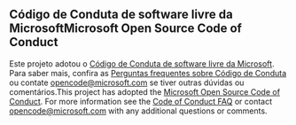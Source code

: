 ## <a name="microsoft-open-source-code-of-conduct"></a><span data-ttu-id="6acbf-101">Código de Conduta de software livre da Microsoft</span><span class="sxs-lookup"><span data-stu-id="6acbf-101">Microsoft Open Source Code of Conduct</span></span>
<span data-ttu-id="6acbf-p101">Este projeto adotou o [Código de Conduta de software livre da Microsoft](https://opensource.microsoft.com/codeofconduct/). Para saber mais, confira as [Perguntas frequentes sobre Código de Conduta](https://opensource.microsoft.com/codeofconduct/faq/) ou contate [opencode@microsoft.com](mailto:opencode@microsoft.com) se tiver outras dúvidas ou comentários.</span><span class="sxs-lookup"><span data-stu-id="6acbf-p101">This project has adopted the [Microsoft Open Source Code of Conduct](https://opensource.microsoft.com/codeofconduct/). For more information see the [Code of Conduct FAQ](https://opensource.microsoft.com/codeofconduct/faq/) or contact [opencode@microsoft.com](mailto:opencode@microsoft.com) with any additional questions or comments.</span></span>